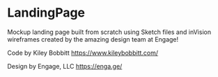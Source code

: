 # LandingPage

Mockup landing page built from scratch using Sketch files and inVision wireframes created by the amazing design team at Engage!

Code by Kiley Bobbitt
https://www.kileybobbitt.com/

Design by Engage, LLC
https://enga.ge/

